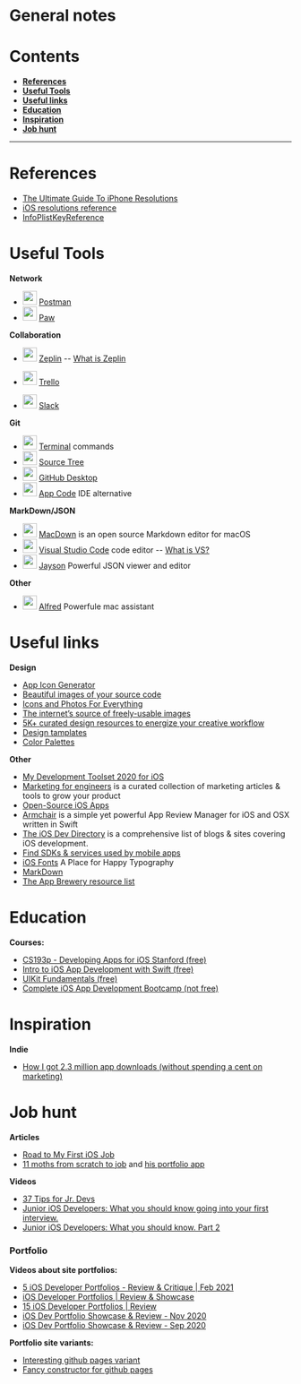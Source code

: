 # General notes 
# Contents
- [**References**](#references)
- [**Useful Tools**](#useful-tools)
- [**Useful links**](#useful-links)
- [**Education**](#education)
- [**Inspiration**](#inspiration)
- [**Job hunt**](#job-hunt)

---

# References 
- [The Ultimate Guide To iPhone Resolutions](https://www.paintcodeapp.com/news/ultimate-guide-to-iphone-resolutions)
- [iOS resolutions reference](http://iosres.com)
- [InfoPlistKeyReference](https://developer.apple.com/library/archive/documentation/General/Reference/InfoPlistKeyReference/Articles/CocoaKeys.html)

# Useful Tools
**Network**  

* <img src = "https://seeklogo.com/images/P/postman-logo-F43375A2EB-seeklogo.com.png" width = 25> [Postman](https://www.postman.com)
* <img src = "https://img.stackshare.io/service/2032/YApveawR.png" width = 25> [Paw](https://stackshare.io/paw)

**Collaboration**  

* <img src = "https://zeplin.io/img/favicon/256x256.png" width = 25> [Zeplin](https://zeplin.io) -- [What is Zeplin](https://www.youtube.com/watch?v=popFjXpvHlg)

* <img src = "https://seeklogo.com/images/T/trello-logo-CE7B690E34-seeklogo.com.png" width = 25> [Trello](https://trello.com)
* <img src = "https://upload.wikimedia.org/wikipedia/commons/7/76/Slack_Icon.png" width = 25> [Slack](https://slack.com/intl/en-ru/)

**Git**  

* <img src = "https://upload.wikimedia.org/wikipedia/commons/b/b3/Terminalicon2.png" width = 25> [Terminal](https://github.com/durul/terminal-mac-cheatsheet) commands
* <img src = "https://morrislaptop.gallerycdn.vsassets.io/extensions/morrislaptop/vscode-open-in-sourcetree/0.2.6/1505725471223/Microsoft.VisualStudio.Services.Icons.Default" width = 25> [Source Tree](https://www.sourcetreeapp.com)
* <img src = "https://desktop.github.com/images/desktop-icon.svg" width = 25> [GitHub Desktop](https://desktop.github.com)
* <img src = "https://cdn.worldvectorlogo.com/logos/appcode-1.svg" width = 25> [App Code](https://www.jetbrains.com/objc/) IDE alternative

**MarkDown/JSON**  

* <img src = "https://macdown.uranusjr.com/static/images/logo.png" width = 25> [MacDown](https://macdown.uranusjr.com) is an open source Markdown editor for macOS
* <img src = "https://dl2.macupdate.com/images/icons256/54025.png?d=1518703642" width = 25> [Visual Studio Code](https://code.visualstudio.com) code editor -- [What is VS?](https://code.visualstudio.com/learn)
* <img src = "https://is5-ssl.mzstatic.com/image/thumb/Purple122/v4/24/de/f1/24def10e-19e4-03e2-ac3b-0aa24b2a48b0/AppIcon.png/1200x630bb.png" width = 25> [Jayson](https://jayson.app) Powerful JSON viewer and editor

**Other**  

* <img src = "https://www.alfredapp.com/media/logo.png" width = 25> [Alfred](https://www.alfredapp.com) Powerfule mac assistant

# Useful links
**Design**  
- [App Icon Generator](https://appicon.co/#image-sets)  
- [Beautiful images of your source code](https://carbon.now.sh)  
- [Icons and Photos For Everything](https://thenounproject.com)  
- [The internet’s source of freely-usable images](https://unsplash.com)  
- [5K+ curated design resources to energize your creative workflow](https://ui8.net)  
- [Design tamplates](https://www.canva.com)  
- [Color Palettes](https://colorhunt.co)  

**Other**  
- [My Development Toolset 2020 for iOS](https://duruldalkanat.medium.com/my-development-toolset-2017-for-ios-7c0758e3e5ce)  
- [Marketing for engineers](https://github.com/goabstract/Marketing-for-Engineers) is a curated collection of marketing articles & tools to grow your product  
- [Open-Source iOS Apps](https://github.com/dkhamsing/open-source-ios-apps)  
- [Armchair](https://github.com/UrbanApps/Armchair) is a simple yet powerful App Review Manager for iOS and OSX written in Swift   
- [The iOS Dev Directory](https://iosdevdirectory.com/#youtube-en) is a comprehensive list of blogs & sites covering iOS development.  
- [Find SDKs & services used by mobile apps](https://www.appsight.io/?os=ios)  
- [iOS Fonts](http://iosfonts.com) A Place for Happy Typography  
- [MarkDown](https://www.markdownguide.org)  
- [The App Brewery resource list](https://www.appbrewery.co/p/ios-course-resources/)  

# Education
**Courses:**   
- [CS193p - Developing Apps for iOS Stanford (free)](https://cs193p.sites.stanford.edu)  
- [Intro to iOS App Development with Swift (free)](https://www.udacity.com/course/intro-to-ios-app-development-with-swift--ud585)  
- [UIKit Fundamentals (free)](https://www.udacity.com/course/uikit-fundamentals--ud788)  
- [Complete iOS App Development Bootcamp (not free)](https://www.udemy.com/share/101WsaAEYbdl1SR3UD/)  

# Inspiration
**Indie**   
- [How I got 2.3 million app downloads (without spending a cent on marketing)](https://stories.appbot.co/how-i-got-2-3m-app-downloads-without-spending-a-cent-on-marketing-f4823b6bc779)

# Job hunt
**Articles**  
- [Road to My First iOS Job](https://medium.com/swlh/road-to-my-first-ios-job-b91bd18ede6e)  
- [11 moths from scratch to job](https://www.reddit.com/r/iOSProgramming/comments/likx31/landed_my_first_ios_job/?utm_source=share&utm_medium=ios_app&utm_name=iossmf) and [his portfolio app](https://apps.apple.com/ru/app/revo-reverse-video/id1547580951?l=en)  

**Videos**  
- [37 Tips for Jr. Devs](https://www.youtube.com/watch?v=jZ_BzV0DA58&feature=youtu.be)  
- [Junior iOS Developers: What you should know going into your first interview.](https://www.youtube.com/watch?v=lWwKGACJSAU&feature=youtu.be)
- [Junior iOS Developers: What you should know. Part 2](https://www.youtube.com/watch?v=sgQn4BJqlpE&feature=youtu.be)

### Portfolio 

**Videos about site portfolios:**  
- [5 iOS Developer Portfolios - Review & Critique | Feb 2021](https://youtu.be/qzc2vyXftVs)  
- [iOS Developer Portfolios | Review & Showcase](https://youtu.be/wKdVqo7wTA8)  
- [15 iOS Developer Portfolios | Review](https://youtu.be/auDNAzGRA3k)  
- [iOS Dev Portfolio Showcase & Review - Nov 2020](https://youtu.be/mUVRLNcQLVs)  
- [iOS Dev Portfolio Showcase & Review - Sep 2020](https://youtu.be/PBMLxVJ2elA)  

**Portfolio site variants:**  
- [Interesting github pages variant](https://naver.github.io/OpenSourceGuide/book/)  
- [Fancy constructor for github pages](https://tianqi.name/jekyll-TeXt-theme/test/)    

